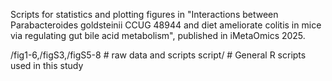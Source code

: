 Scripts for statistics and plotting figures in "Interactions between Parabacteroides goldsteinii CCUG 48944 and diet ameliorate colitis in mice via regulating gut bile acid metabolism", published in iMetaOmics 2025.

/fig1-6,/figS3,/figS5-8 # raw data and scripts
script/ # General R scripts used in this study
